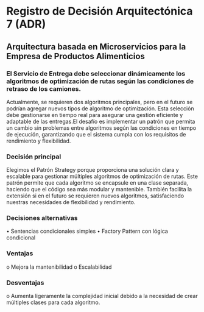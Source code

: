 # Registro de Decisión Arquitectónica 7 (ADR)
## Arquitectura basada en Microservicios para la Empresa de Productos Alimenticios

### El Servicio de Entrega debe seleccionar dinámicamente los algoritmos de optimización de rutas según las condiciones de retraso de los camiones.
Actualmente, se requieren dos algoritmos principales, pero en el futuro se podrían agregar nuevos tipos de algoritmo de optimización. Esta selección debe gestionarse
en tiempo real para asegurar una gestión eficiente y adaptable de las entregas.El desafío es implementar un patrón que permita un cambio sin problemas entre algoritmos
según las condiciones en tiempo de ejecución, garantizando que el sistema cumpla con los requisitos de rendimiento y flexibilidad.

### Decisión principal
Elegimos el Patrón Strategy porque proporciona una solución clara y escalable para gestionar múltiples algoritmos de optimización de 
rutas. Este patrón permite que cada algoritmo se encapsule en una clase separada, haciendo que el código sea más modular y mantenible.
También facilita la extensión si en el futuro se requieren nuevos algoritmos, satisfaciendo nuestras necesidades de flexibilidad y 
rendimiento. 

### Decisiones alternativas
•	Sentencias condicionales simples
•	Factory Pattern con lógica condicional

### Ventajas
o Mejora la mantenibilidad 
o Escalabilidad 

### Desventajas
o Aumenta ligeramente la complejidad inicial debido a la necesidad de crear múltiples clases para cada algoritmo.
